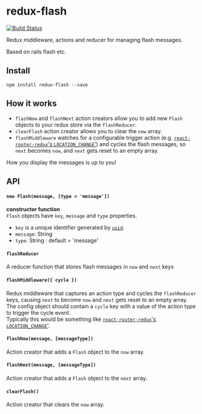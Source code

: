 # redux-flash

[![Build Status](https://travis-ci.org/harrim91/flash-redux.svg?branch=master)](https://travis-ci.org/harrim91/flash-redux)

Redux middleware, actions and reducer for managing flash messages.  

Based on rails flash etc.  

## Install
`npm install redux-flash --save`

## How it works

 - `flashNow` and `flashNext` action creators allow you to add new `Flash` objects to your redux store via the `flashReducer`.
 - `clearFlash` action creator allows you to clear the `now` array.
 -  `flashMiddleware` watches for a configurable trigger action (e.g. [`react-router-redux`'s `LOCATION_CHANGE`'](https://github.com/reactjs/react-router-redux#location_change)) and cycles the flash messages, so `next` becomes `now`, and `next` gets reset to an empty array.  

 How you display the messages is up to you!  

## API

#### `new Flash(message, [type = 'message'])`  
**constructor function**  
`Flash` objects have `key`, `message` and `type` properties.
 - `key` is a unique identifier generated by [`uuid`](https://www.npmjs.com/package/uuid).  
 - `message`: String  
 - `type`: String : default = 'message'  

#### `flashReducer`  
A reducer function that stores flash messages in `now` and `next` keys  

#### `flashMiddleware({ cycle })`
Redux middleware that captures an action type and cycles the `flashReducer` keys, causing `next` to become `now` and `next` gets reset to an empty array.  
The config object should contain a `cycle` key with a value of the action type to trigger the cycle event.  
Typically this would be something like [`react-router-redux`'s `LOCATION_CHANGE`'](https://github.com/reactjs/react-router-redux#location_change).

#### `flashNow(message, [messageType])`
Action creator that adds a `Flash` object to the `now` array.  

#### `flashNext(message, [messageType])`
Action creator that adds a `Flash` object to the `next` array.  

#### `clearFlash()`
Action creator that clears the `now` array.
